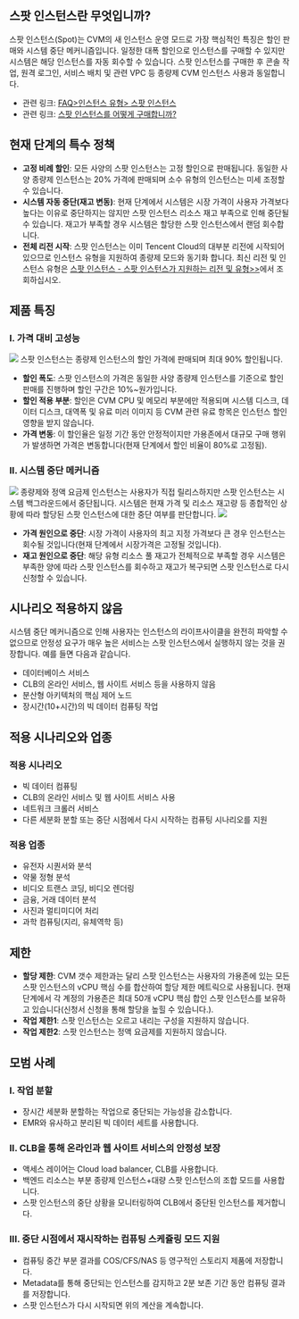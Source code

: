 ## 스팟 인스턴스란 무엇입니까?
스팟 인스턴스(Spot)는 CVM의 새 인스턴스 운영 모드로 가장 핵심적인 특징은 할인 판매와 시스템 중단 메커니즘입니다. 일정한 대폭 할인으로 인스턴스를 구매할 수 있지만 시스템은 해당 인스턴스를 자동 회수할 수 있습니다. 스팟 인스턴스를 구매한 후 콘솔 작업, 원격 로그인, 서비스 배치 및 관련 VPC 등 종량제 CVM 인스턴스 사용과 동일합니다.

- 관련 링크: [FAQ>인스턴스 유형> 스팟 인스턴스](https://intl.cloud.tencent.com/document/product/213/17817)
- 관련 링크: [스팟 인스턴스를 어떻게 구매합니까?](https://intl.cloud.tencent.com/document/product/213/17926)

## 현재 단계의 특수 정책
- **고정 비례 할인**: 모든 사양의 스팟 인스턴스는 고정 할인으로 판매됩니다. 동일한 사양 종량제 인스턴스는 20% 가격에 판매되며 소수 유형의 인스턴스는 미세 조정할 수 있습니다.
- **시스템 자동 중단(재고 변동)**: 현재 단계에서 시스템은 시장 가격이 사용자 가격보다 높다는 이유로 중단하지는 않지만 스팟 인스턴스 리소스 재고 부족으로 인해 중단될 수 있습니다. 재고가 부족할 경우 시스템은 할당한 스팟 인스턴스에서 랜덤 회수합니다.
- **전체 리전 시작**: 스팟 인스턴스는 이미 Tencent Cloud의 대부분 리전에 시작되어 있으므로 인스턴스 유형을 지원하여 종량제 모드와 동기화 합니다. 최신 리전 및 인스턴스 유형은 [스팟 인스턴스 - 스팟 인스턴스가 지원하는 리전 및 유형>>](https://intl.cloud.tencent.com/document/product/213/17817)에서 조회하십시오.

## 제품 특징
### I. 가격 대비 고성능
![](https://main.qcloudimg.com/raw/8179ef6629ac0a0b4b9c3c9cd6f80ffa.png)
스팟 인스턴스는 종량제 인스턴스의 할인 가격에 판매되며 최대 90% 할인됩니다.

- **할인 폭도**: 스팟 인스턴스의 가격은 동일한 사양 종량제 인스턴스를 기준으로 할인 판매를 진행하며 할인 구간은 10%~원가입니다.
- **할인 적용 부분**: 할인은 CVM CPU 및 메모리 부분에만 적용되며 시스템 디스크, 데이터 디스크, 대역폭 및 유료 미러 이미지 등 CVM 관련 유료 항목은 인스턴스 할인 영향을 받지 않습니다.
- **가격 변동**: 이 할인율은 일정 기간 동안 안정적이지만 가용존에서 대규모 구매 행위가 발생하면 가격은 변동합니다(현재 단계에서 할인 비율이 80%로 고정됨).

### II. 시스템 중단 메커니즘
![](https://main.qcloudimg.com/raw/a4db964d52400b9a00d3c7e96c0b833d.png)
종량제와 정액 요금제 인스턴스는 사용자가 직접 릴리스하지만 스팟 인스턴스는 시스템 백그라운드에서 중단됩니다. 시스템은 현재 가격 및 리소스 재고량 등 종합적인 상황에 따라 할당된 스팟 인스턴스에 대한 중단 여부를 판단합니다.
![](https://main.qcloudimg.com/raw/824a585f8dfeb1914f4d72ea1eafdb6c.png)
- **가격 원인으로 중단**: 시장 가격이 사용자의 최고 지정 가격보다 큰 경우 인스턴스는 회수될 것입니다(현재 단계에서 시장가격은 고정될 것입니다).
- **재고 원인으로 중단**: 해당 유형 리소스 풀 재고가 전체적으로 부족할 경우 시스템은 부족한 양에 따라 스팟 인스턴스를 회수하고 재고가 복구되면 스팟 인스턴스로 다시 신청할 수 있습니다.

## 시나리오 적용하지 않음
시스템 중단 메커니즘으로 인해 사용자는 인스턴스의 라이프사이클을 완전히 파악할 수 없으므로 안정성 요구가 매우 높은 서비스는 스팟 인스턴스에서 실행하지 않는 것을 권장합니다. 예를 들면 다음과 같습니다.
- 데이터베이스 서비스
- CLB의 온라인 서비스, 웹 사이트 서비스 등을 사용하지 않음
- 분산형 아키텍처의 핵심 제어 노드
- 장시간(10+시간)의 빅 데이터 컴퓨팅 작업

## 적용 시나리오와 업종
### 적용 시나리오
- 빅 데이터 컴퓨팅
- CLB의 온라인 서비스 및 웹 사이트 서비스 사용
- 네트워크 크롤러 서비스
- 다른 세분화 분할 또는 중단 시점에서 다시 시작하는 컴퓨팅 시나리오를 지원

### 적용 업종
- 유전자 시퀀서와 분석
- 약물 정형 분석
- 비디오 트랜스 코딩, 비디오 렌더링
- 금융, 거래 데이터 분석
- 사진과 멀티미디어 처리
- 과학 컴퓨팅(지리, 유체역학 등)

## 제한
- **할당 제한**: CVM 갯수 제한과는 달리 스팟 인스턴스는 사용자의 가용존에 있는 모든 스팟 인스턴스의 vCPU 핵심 수를 합산하여 할당 제한 메트릭으로 사용됩니다. 현재 단계에서 각 계정의 가용존은 최대 50개 vCPU 핵심 합인 스팟 인스턴스를 보유하고 있습니다(신청서 신청을 통해 할당을 높힐 수 있습니다.).
- **작업 제한1**: 스팟 인스턴스는 오르고 내리는 구성을 지원하지 않습니다.
- **작업 제한2**: 스팟 인스턴스는 정액 요금제를 지원하지 않습니다.

## 모범 사례
### I. 작업 분할
- 장시간 세분화 분할하는 작업으로 중단되는 가능성을 감소합니다.
- EMR와 유사하고 분리된 빅 데이터 세트를 사용합니다.

### II. CLB을 통해 온라인과 웹 사이트 서비스의 안정성 보장
- 액세스 레이어는 Cloud load balancer, CLB를 사용합니다.
- 백엔드 리소스는 부분 종량제 인스턴스+대량 스팟 인스턴스의 조합 모드를 사용합니다.
- 스팟 인스턴스의 중단 상황을 모니터링하여 CLB에서 중단된 인스턴스를 제거합니다.
 
### III. 중단 시점에서 재시작하는 컴퓨팅 스케쥴링 모드 지원
- 컴퓨팅 중간 부분 결과를 COS/CFS/NAS 등 영구적인 스토리지 제품에 저장합니다.
- Metadata를 통해 중단되는 인스턴스를 감지하고 2분 보존 기간 동안 컴퓨팅 결과를 저장합니다.
- 스팟 인스턴스가 다시 시작되면 위의 계산을 계속합니다.
